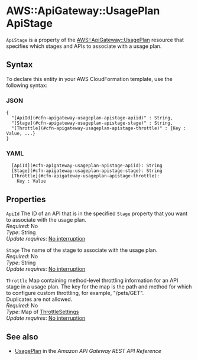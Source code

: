 # AWS::ApiGateway::UsagePlan ApiStage<a name="aws-properties-apigateway-usageplan-apistage"></a>

`ApiStage` is a property of the [AWS::ApiGateway::UsagePlan](https://docs.aws.amazon.com/AWSCloudFormation/latest/UserGuide/aws-resource-apigateway-usageplan.html) resource that specifies which stages and APIs to associate with a usage plan\.

## Syntax<a name="aws-properties-apigateway-usageplan-apistage-syntax"></a>

To declare this entity in your AWS CloudFormation template, use the following syntax:

### JSON<a name="aws-properties-apigateway-usageplan-apistage-syntax.json"></a>

```
{
  "[ApiId](#cfn-apigateway-usageplan-apistage-apiid)" : String,
  "[Stage](#cfn-apigateway-usageplan-apistage-stage)" : String,
  "[Throttle](#cfn-apigateway-usageplan-apistage-throttle)" : {Key : Value, ...}
}
```

### YAML<a name="aws-properties-apigateway-usageplan-apistage-syntax.yaml"></a>

```
  [ApiId](#cfn-apigateway-usageplan-apistage-apiid): String
  [Stage](#cfn-apigateway-usageplan-apistage-stage): String
  [Throttle](#cfn-apigateway-usageplan-apistage-throttle): 
    Key : Value
```

## Properties<a name="aws-properties-apigateway-usageplan-apistage-properties"></a>

`ApiId`  <a name="cfn-apigateway-usageplan-apistage-apiid"></a>
The ID of an API that is in the specified `Stage` property that you want to associate with the usage plan\.  
*Required*: No  
*Type*: String  
*Update requires*: [No interruption](https://docs.aws.amazon.com/AWSCloudFormation/latest/UserGuide/using-cfn-updating-stacks-update-behaviors.html#update-no-interrupt)

`Stage`  <a name="cfn-apigateway-usageplan-apistage-stage"></a>
The name of the stage to associate with the usage plan\.  
*Required*: No  
*Type*: String  
*Update requires*: [No interruption](https://docs.aws.amazon.com/AWSCloudFormation/latest/UserGuide/using-cfn-updating-stacks-update-behaviors.html#update-no-interrupt)

`Throttle`  <a name="cfn-apigateway-usageplan-apistage-throttle"></a>
Map containing method\-level throttling information for an API stage in a usage plan\. The key for the map is the path and method for which to configure custom throttling, for example, "/pets/GET"\.  
Duplicates are not allowed\.  
*Required*: No  
*Type*: Map of [ThrottleSettings](aws-properties-apigateway-usageplan-throttlesettings.md)  
*Update requires*: [No interruption](https://docs.aws.amazon.com/AWSCloudFormation/latest/UserGuide/using-cfn-updating-stacks-update-behaviors.html#update-no-interrupt)

## See also<a name="aws-properties-apigateway-usageplan-apistage--seealso"></a>
+ [UsagePlan](https://docs.aws.amazon.com/apigateway/api-reference/resource/usage-plan/) in the *Amazon API Gateway REST API Reference*